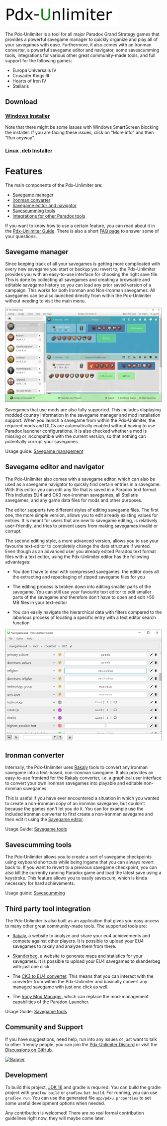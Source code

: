 ![Logo](docs/pdxu.png)

The Pdx-Unlimiter is a tool for all major Paradox Grand Strategy games that provides a
powerful savegame manager to quickly organize and play all of your savegames with ease.
Furthermore, it also comes with an Ironman converter,
a powerful savegame editor and navigator,
some savescumming tools, integrations for various other
great community-made tools, and full support for the following games:

- Europa Universalis IV
- Crusader Kings III
- Hearts of Iron IV
- Stellaris

## Download

### [Windows Installer](https://github.com/crschnick/pdxu_launcher/releases/latest/download/pdxu_installer-windows.msi)

Note that there might be some issues with Windows SmartScreen blocking the installer.
If you are facing these issues, click on "More info" and then "Run anyway".

### [Linux .deb Installer](https://github.com/crschnick/pdxu_launcher/releases/latest/download/pdxu_installer-linux.deb)

# Features

The main components of the Pdx-Unlimiter are:
- [Savegame manager](#savegame-manager)
- [Ironman converter](#ironman-converter)
- [Savegame editor and navigator](#savegame-editor-and-navigator)
- [Savescumming tools](#savescumming-tools)
- [Integrations for other Paradox tools](#third-party-tool-integration)

If you want to know how to use a certain feature, you can
read about it in the [Pdx-Unlimiter Guide](https://github.com/crschnick/pdx_unlimiter/blob/master/GUIDE.md).
There is also a short [FAQ page](https://github.com/crschnick/pdx_unlimiter/blob/master/FAQ.md)
to answer some of your questions.


## Savegame manager

Since keeping track of all your savegames is getting more complicated
with every new savegame you start or backup you revert to,
the Pdx-Unlimiter provides you with an easy-to-use interface for choosing the right save file.
This is done by collecting all savegames and creating a browsable and editable
savegame history so you can load any prior saved version of a campaign. 
This works for both Ironman and Non-Ironman savegames.
All savegames can be also launched directly from
within the Pdx-Unlimiter without needing to visit the main menu.

![Example](docs/screenshot.png)

Savegames that use mods are also fully supported.
This includes displaying modded country information in the savegame manager and mod installation support.
When you launch a savegame from within the Pdx-Unlimiter, the required mods and DLCs are automatically
enabled without having to use Paradox launcher configurations.
It is also checked whether a mod is missing or incompatible with the current version,
so that nothing can potentially corrupt your savegames.

Usage guide: [Savegame management](https://github.com/crschnick/pdx_unlimiter/blob/master/GUIDE.md#savegame-importing-and-storage)

## Savegame editor and navigator

The Pdx-Unlimiter also comes with a savegame editor,
which can also be used as a savegame navigator to quickly find certain entries in a savegame.
With this editor you can edit any file that is saved in a Paradox text format.
This includes EU4 and CK3 non-ironman savegames, all Stellaris savegames, and
any game data files for mods and other purposes.

The editor supports two different styles of editing savegame files.
The first one, the more simple version, allows you to edit already existing values for entries.
It is meant for users that are new to savegame editing, is relatively user-friendly,
and tries to prevent users from making savegames invalid or corrupt.

The second editing style, a more advanced version, allows you to use your
favourite text-editor to completely change the data structure if wanted.
Even though as an advanced user you already edited Paradox text format files
with a text editor, using the Pdx-Unlimiter editor has the following advantages:

- You don't have to deal with compressed savegames, the editor does all
  the extracting and repackaging of zipped savegame files for you
  
- The editing process is broken down into editing smaller parts of the savegame.
  You can still use your favourite text editor to edit smaller parts of the savegame
  and therefore don't have to open and edit >50 MB files in your text-editor

- You can easily navigate the hierarchical data with filters compared to the
  laborious process of locating a specific entry with a text editor search function

![Editor](docs/editor.png)


## Ironman converter

Internally, the Pdx-Unlimiter uses [Rakaly](https://github.com/rakaly) tools to convert
any ironman savegame into a text-based, non-ironman savegame.
It also provides an easy-to-use frontend for the Rakaly converter,
i.e. a graphical user interface to convert your own
ironman savegames into playable and editable non-ironman savegames.

This is useful if you have ever encountered a situation in which you wanted to
create a non-ironman copy of an ironman savegame, but couldn't because the games don't let you do it.
You can for example use the included ironman converter
to first create a non-ironman savegame and then edit it using the [Savegame editor](#savegame-editor-and-navigator).

Usage Guide: [Savegame tools](https://github.com/crschnick/pdx_unlimiter/blob/master/GUIDE.md#savegame-actions)

## Savescumming tools

The Pdx-Unlimiter allows you to create a sort of savegame checkpoints
using keyboard shortcuts while being ingame that you can always revert back to.
If you want to revert to a previous savegame checkpoint,
you can also kill the currently running Paradox game and load the latest save using a keystroke.
This feature allows you to easily savescum, which is kinda necessary for hard achievements.

Usage guide: [Savescumming](https://github.com/crschnick/pdx_unlimiter/blob/master/GUIDE.md#savegame-checkpoints-and-savescumming)

## Third party tool integration

The Pdx-Unlimiter is also built as an application that gives you easy access to many
other great community-made tools.
The supported tools are:

- [Rakaly](https://rakaly.com),
  a website to analyze and share your eu4 achievements and compete against other players.
  It is possible to upload your EU4 savegames to rakaly and analyze them from there.

- [Skanderbeg](https://skanderbeg.pm),
  a website to generate maps and statistics for your savegames.
  It is possible to upload your EU4 savegames to skanderbeg with just one click.

- The [CK3 to EU4 converter](https://github.com/ParadoxGameConverters/CK3toEU4).
  This means that you can interact with the converter from within the Pdx-Unlimiter
  and basically convert any managed savegame with just one click as well.

- The [Irony Mod Manager](https://bcssov.github.io/IronyModManager/),
  which can replace the mod-management capabilities of the Paradox-Launcher.

Usage Guide: [Savegame tools](https://github.com/crschnick/pdx_unlimiter/blob/master/GUIDE.md#savegame-actions)

## Community and Support

If you have suggestions, need help, run into any issues or just want to talk to other friendly people,
you can join the [Pdx-Unlimiter Discord](https://discord.gg/BVE4vxqFpU) or visit the
[Discussions on GitHub](https://github.com/crschnick/pdx_unlimiter/discussions).

[![Banner](https://discordapp.com/api/guilds/786465137191682088/widget.png?style=banner3)](https://discord.gg/BVE4vxqFpU)


## Development

To build this project, [JDK 16](https://openjdk.java.net/projects/jdk/16/) and gradle is required.
You can build the gradle project with `gradlew build` or `gradlew.bat build`.
For running, you can use `gradlew run`.
You can use the generated file `app/pdxu.properties` to set some useful development options when needed.

Any contribution is welcomed!
There are no real formal contribution guidelines right now, they will maybe come later.
